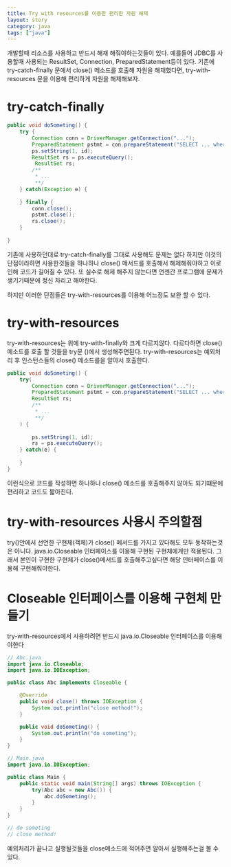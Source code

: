 ```yaml
---
title: Try with resources를 이용한 편리한 자원 해제
layout: story
category: java
tags: ["java"]
---
```


개발할때 리소스를 사용하고 반드시 해재 해줘야하는것들이 있다.
예를들어 JDBC를 사용할때 사용되는 ResultSet, Connection, PreparedStatement등이 있다.
기존에 try-catch-finally 문에서 close() 메소드를 호출해 자원을 해재했다면,
try-with-resources 문을 이용해 편리하게 자원을 해제해보자.

# try-catch-finally
```java
public void doSometing() {
    try {
        Connection conn = DriverManager.getConnection("...");
        PreparedStatement pstmt = con.prepareStatement("SELECT ... where id = ?");
        ps.setString(1, id);
        ResultSet rs = ps.executeQuery();
         ResultSet rs;
        /**
         * ...
         **/
    } catch(Exception e) {
        
    } finally {
        conn.close();
        pstmt.close();
        rs.clsoe();
    }
    
}
```
기존에 사용하던대로 try-catch-finally를 그대로 사용해도 문제는 없다 하지만 이것의 단점이라하면 
사용한것들을 하나하나 close() 메서드를 호출해서 해제해줘야하고 이로 인해 코드가 길어질 수 있다.
또 실수로 해제 해주지 않는다면 언젠간 프로그램에 문제가 생기기때문에 정신 차리고 해야한다.

하지만 이러한 단점들은 try-with-resources를 이용해 어느정도 보완 할 수 있다.

# try-with-resources 
try-with-resources는 위에 try-with-finally와 크게 다르지않다.
다르다하면 close() 메소드를 호출 할 것들을 try문 ()에서 생성해주면된다.
try-with-resources는 예외처리 후 인스턴스들의 close() 메소드를을 알아서 호출한다.
```java
public void doSometing() {
    try(
        Connection conn = DriverManager.getConnection("...");
        PreparedStatement pstmt = con.prepareStatement("SELECT ... where id = ?");
        ResultSet rs;
        /**
         * ...
         **/
    ) {
      
        ps.setString(1, id);
        rs = ps.executeQuery();
    } catch(e) {
        
    } 
}
```
이런식으로 코드를 작성하면 하나하나 close() 메소드를 호출해주지 않아도 되기떄문에 편리하고 코드도 짧아진다.

# try-with-resources 사용시 주의할점
try()안에서 선언한 구현체(객체)가 close() 메서드를 가지고 있다해도 모두 동작하는것은 아니다.
java.io.Closeable 인터페이스를 이용해 구현된 구현체에게만 적용된다.
그래서 본인이 구현한 구현체가 close()메서드를 호출해주고싶다면 해당 인터페이스를 이용해 구현해줘야한다.

# Closeable 인터페이스를 이용해 구현체 만들기

try-with-resources에서 사용하려면 반드시 java.io.Closeable 인터페이스를 이용해야한다
```java
// Abc.java
import java.io.Closeable;
import java.io.IOException;

public class Abc implements Closeable {

    @Override
    public void close() throws IOException {
        System.out.println("close method!");
    }

    public void doSometing() {
        System.out.println("do someting");
    }
}
```
```java
// Main.java
import java.io.IOException;

public class Main {
    public static void main(String[] args) throws IOException {
        try(Abc abc = new Abc()) {
            abc.doSometing();
        }
    }
}

// do someting
// close method! 
```
예외처리가 끝나고 실행될것들을 close메소드에 적어주면 알아서 실행해주는걸 볼 수 있다.
